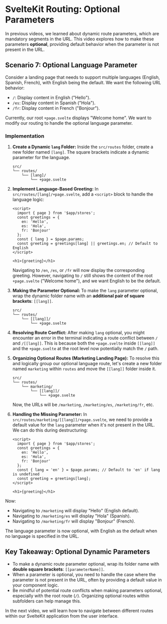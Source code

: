 # SvelteKit Routing: Optional Parameters

In previous videos, we learned about dynamic route parameters, which are mandatory segments in the URL. This video explores how to make these parameters **optional**, providing default behavior when the parameter is not present in the URL.

## Scenario 7: Optional Language Parameter

Consider a landing page that needs to support multiple languages (English, Spanish, French), with English being the default. We want the following URL behavior:

- `/`: Display content in English ("Hello").
- `/es`: Display content in Spanish ("Hola").
- `/fr`: Display content in French ("Bonjour").

Currently, our root `+page.svelte` displays "Welcome home". We want to modify our routing to handle the optional language parameter.

### Implementation

1.  **Create a Dynamic `lang` Folder:** Inside the `src/routes` folder, create a new folder named `[lang]`. The square brackets indicate a dynamic parameter for the language.

    ```
    src/
    └── routes/
        └── [lang]/
            └── +page.svelte
    ```

2.  **Implement Language-Based Greeting:** In `src/routes/[lang]/+page.svelte`, add a `<script>` block to handle the language logic:

    ```svelte
    <script>
      import { page } from '$app/stores';
      const greetings = {
        en: 'Hello',
        es: 'Hola',
        fr: 'Bonjour'
      };
      const { lang } = $page.params;
      const greeting = greetings[lang] || greetings.en; // Default to English
    </script>

    <h1>{greeting}</h1>
    ```

    Navigating to `/en`, `/es`, or `/fr` will now display the corresponding greeting. However, navigating to `/` still shows the content of the root `+page.svelte` ("Welcome home"), and we want English to be the default.

3.  **Making the Parameter Optional:** To make the `lang` parameter optional, wrap the dynamic folder name with an **additional pair of square brackets**: `[[lang]]`.

    ```
    src/
    └── routes/
        └── [[lang]]/
            └── +page.svelte
    ```

4.  **Resolving Route Conflict:** After making `lang` optional, you might encounter an error in the terminal indicating a route conflict between `/` and `/[[lang]]`. This is because both the `+page.svelte` inside `[[lang]]` and the `+page.svelte` at the root level now potentially match the `/` path.

5.  **Organizing Optional Routes (Marketing Landing Page):** To resolve this and logically group our optional language route, let's create a new folder named `marketing` within `routes` and move the `[[lang]]` folder inside it.

    ```
    src/
    └── routes/
        └── marketing/
            └── [[lang]]/
                └── +page.svelte
    ```

    Now, the URLs will be `/marketing`, `/marketing/es`, `/marketing/fr`, etc.

6.  **Handling the Missing Parameter:** In `src/routes/marketing/[[lang]]/+page.svelte`, we need to provide a default value for the `lang` parameter when it's not present in the URL. We can do this during destructuring:

    ```svelte
    <script>
      import { page } from '$app/stores';
      const greetings = {
        en: 'Hello',
        es: 'Hola',
        fr: 'Bonjour'
      };
      const { lang = 'en' } = $page.params; // Default to 'en' if lang is undefined
      const greeting = greetings[lang];
    </script>

    <h1>{greeting}</h1>
    ```

Now:

- Navigating to `/marketing` will display "Hello" (English default).
- Navigating to `/marketing/es` will display "Hola" (Spanish).
- Navigating to `/marketing/fr` will display "Bonjour" (French).

The language parameter is now optional, with English as the default when no language is specified in the URL.

## Key Takeaway: Optional Dynamic Parameters

- To make a dynamic route parameter optional, wrap its folder name with **double square brackets**: `[[parameterName]]`.
- When a parameter is optional, you need to handle the case where the parameter is not present in the URL, often by providing a default value in your component logic.
- Be mindful of potential route conflicts when making parameters optional, especially with the root route (`/`). Organizing optional routes within subfolders can help manage this.

In the next video, we will learn how to navigate between different routes within our SvelteKit application from the user interface.
